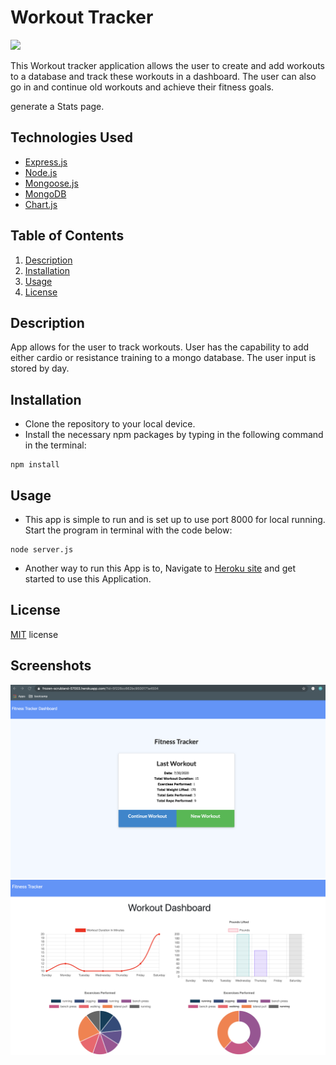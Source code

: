 # Workout Tracker
![](https://img.shields.io/badge/License-MIT-important)

This Workout tracker application allows the user to create and add workouts to a database and track these workouts in a dashboard. The user can also go in and continue old workouts and achieve their fitness goals. 

 generate a Stats page. 

## Technologies Used

* [Express.js](https://expressjs.com/)
* [Node.js](https://nodejs.org/en/)
* [Mongoose.js](https://mongoosejs.com/)
* [MongoDB](https://www.mongodb.com/)
* [Chart.js](https://www.chartjs.org/)


## Table of Contents

1. [Description](#Description)
2. [Installation](#Installation)
3. [Usage](#Usage)
4. [License](#License)


## Description

App allows for the user to track workouts. User has the capability to add either cardio or resistance training to a mongo database. The user input is stored by day. 


## Installation

* Clone the repository to your local device.
* Install the necessary npm packages by typing in the following command in the terminal:
```
npm install
```

## Usage

* This app is simple to run and is set up to use port 8000 for local running. Start the program in terminal with the code below:

```
node server.js 
```

* Another way to run this App is to, Navigate to [Heroku site](https://frozen-scrubland-57003.herokuapp.com/) and get started to use this Application.

## License

[MIT](public/assets/license.txt) license

## Screenshots

![](public/assets/images/image1.png)
![](public/assets/images/image2.png)
